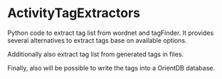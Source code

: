 # ActivityTagExtractors
Python code to extract tag list from wordnet and tagFinder.
It provides several alternatives to extract tags base on available options.

Additionally also extract tag list from generated tags in files.

Finally, also will be possible to write the tags into a OrientDB database.
